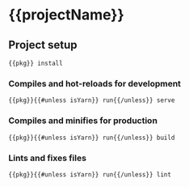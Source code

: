 # {{projectName}}

## Project setup
```
{{pkg}} install
```

### Compiles and hot-reloads for development
```
{{pkg}}{{#unless isYarn}} run{{/unless}} serve
```

### Compiles and minifies for production
```
{{pkg}}{{#unless isYarn}} run{{/unless}} build
```

### Lints and fixes files
```
{{pkg}}{{#unless isYarn}} run{{/unless}} lint
```